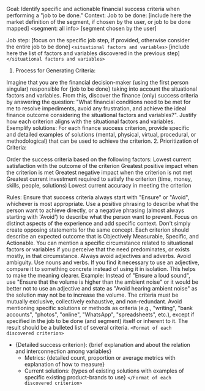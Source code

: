 Goal: Identify specific and actionable financial success criteria when performing a "job to be done."
Context:
Job to be done: [include here the market definition of the segment, if chosen by the user, or job to be done mapped] 
<segment: all info>
[segment chosen by the user]
</segment>

Job step: [focus on the specific job step, if provided, otherwise consider the entire job to be done]
`<situational factors and variables>` [include here the list of factors and variables discovered in the previous step] `</situational factors and variables>`
1. Process for Generating Criteria:

Imagine that you are the financial decision-maker (using the first person singular) responsible for {job to be done} taking into account the situational factors and variables.
From this, discover the finance (only) success criteria by answering the question: "What financial conditions need to be met for me to resolve impediments, avoid any frustration, and achieve the ideal finance outcome considering the situational factors and variables?".
Justify how each criterion aligns with the situational factors and variables.
Exemplify solutions: For each finance success criterion, provide specific and detailed examples of solutions (mental, physical, virtual, procedural, or methodological) that can be used to achieve the criterion.
2. Prioritization of Criteria:

Order the success criteria based on the following factors:
Lowest current satisfaction with the outcome of the criterion
Greatest positive impact when the criterion is met
Greatest negative impact when the criterion is not met
Greatest current investment required to satisfy the criterion (time, money, skills, people, solutions)
Lowest current accuracy in meeting the criterion

Rules:
Ensure that success criteria always start with "Ensure" or "Avoid", whichever is most appropriate. Use a positive phrasing to describe what the person want to achieve directly, or a negative phrasing (almost always starting with 'Avoid') to describe what the person want to prevent. Focus on distinct aspects of the experience and add specific context. Don't simply create opposing statements for the same concept.
Each criterion should describe an expected outcome that is Objectively Measurable, Specific, and Actionable.
You can mention a specific circumstance related to situational factors or variables if you perceive that the need predominates, or exists mostly, in that circumstance.
Always avoid adjectives and adverbs. Avoid ambiguity. Use nouns and verbs.
If you find it necessary to use an adjective, compare it to something concrete instead of using it in isolation. This helps to make the meaning clearer. Example: Instead of "Ensure a loud sound", use "Ensure that the volume is higher than the ambient noise" or it would be better not to use an adjective and state as "Avoid hearing ambient noise" as the solution may not be to increase the volume.
The criteria must be mutually exclusive, collectively exhaustive, and non-redundant.
Avoid mentioning specific solutions or methods as criteria (e.g., "writing", "bank accounts", "photos", "online", "WhatsApp", "spreadsheets", etc.), except if specified in the job to be done (and segment) itself or inherent to it.
The result should be a bulleted list of several criteria.
`<Format of each discovered criterion>`
- {Detailed success criterion}: {brief explanation and about the relation and interconnection among variables} 
  - Metrics: {detailed count, proportion or average metrics with explanation of how to measure} 
  - Current solutions: {types of existing solutions with examples of specific existing product-brands to use}
`</Format of each discovered criterion>`
